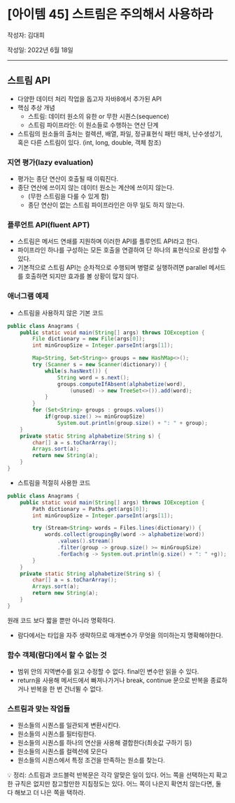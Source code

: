 # [아이템 45] 스트림은 주의해서 사용하라

작성자: 김대희

작성일: 2022년 6월 18일

---

## 스트림 API

- 다양한 데이터 처리 작업을 돕고자 자바8에서 추가된 API
- 핵심 추상 개념
    - 스트림: 데이터 원소의 유한 or 무한 시퀀스(sequence)
    - 스트림 파이프라인: 이 원소들로 수행하는 연산 단계
- 스트림의 원소들의 출처는 컬렉션, 배열, 파일, 정규표현식 패턴 매처, 난수생성기, 혹은 다른 스트림이 있다. (int, long, double, 객체 참조)

### 지연 평가(lazy evaluation)

- 평가는 종단 연산이 호출될 때 이뤄진다.
- 종단 연산에 쓰이지 않는 데이터 원소는 계산에 쓰이지 않는다.
    - (무한 스트림을 다룰 수 있게 함)
    - 종단 연산이 없는 스트림 파이프라인은 아무 일도 하지 않는다.

### 플루언트 API(fluent APT)

- 스트림은 메서드 연쇄를 지원하며 이러한 API를 플루언트 API라고 한다.
- 파이프라인 하나를 구성하는 모든 호출을 연결하여 단 하나의 표현식으로 완성할 수 있다.
- 기본적으로 스트림 API는 순차적으로 수행되며 병렬로 실행하려면 parallel 메서드를 호출하면 되지만 효과를 볼 상황이 많지 않다.

### 애너그램 예제

- 스트림을 사용하지 않은 기본 코드

```java
public class Anagrams {
    public static void main(String[] args) throws IOException {
        File dictionary = new File(args[0]);
        int minGroupSize = Integer.parseInt(args[1]);

        Map<String, Set<String>> groups = new HashMap<>();
        try (Scanner s = new Scanner(dictionary)) {
            while(s.hasNext()) {
                String word = s.next();
                groups.computeIfAbsent(alphabetize(word),
                    (unused) -> new TreeSet<>()).add(word);
            }
        }
        for (Set<String> groups : groups.values())
            if(group.size() >= minGroupSize)
                System.out.println(group.size() + ": " + group);
    }
    private static String alphabetize(String s) {
        char[] a = s.toCharArray();
        Arrays.sort(a);
        return new String(a);
    }
}
```

- 스트림을 적절히 사용한 코드

```java
public class Anagrams {
    public static void main(String[] args) throws IOException {
        Path dictionary = Paths.get(args[0]);
        int minGroupSize = Integer.parseInt(args[1]);

        try (Stream<String> words = Files.lines(dictionary)) {
            words.collect(groupingBy(word -> alphabetize(word))
                .values().stream()
                .filter(group -> group.size() >= minGroupSize)
                .forEach(g -> System.out.println(g.size() + ": " +g));
        }
    }
    private static String alphabetize(String s) {
        char[] a = s.toCharArray();
        Arrays.sort(a);
        return new String(a);
    }
}
```

원래 코드 보다 짧을 뿐만 아니라 명확하다.

- 람다에서는 타입을 자주 생략하므로 매개변수가 무엇을 의미하는지 명확해야한다.

### 함수 객체(람다)에서 할 수 없는 것

- 범위 안의 지역변수를 읽고 수정할 수 없다. final인 변수만 읽을 수 있다.
- return을 사용해 메서드에서 빠져나가거나 break, continue 문으로 반복을 종료하거나 반복을 한 번 건너뛸 수 없다.

### 스트림과 맞는 작업들

- 원소들의 시퀀스를 일관되게 변환시킨다.
- 원소들의 시퀀스를 필터링한다.
- 원소들의 시퀀스를 하나의 연산을 사용해 결합한다(최솟값 구하기 등)
- 원소들의 시퀀스를 컬렉션에 모은다
- 원소들의 시퀀스에서 특정 조건을 만족하는 원소를 찾는다.

<aside>
💡 정리:
스트림과 코드블럭 반복문은 각각 알맞은 일이 있다.
어느 쪽을 선택하는지 확고한 규칙은 없지만 참고할만한 지침정도는 있다.
어느 쪽이 나은지 확연치 않는다면, 둘 다 해보고 더 나은 쪽을 택하라.

</aside>